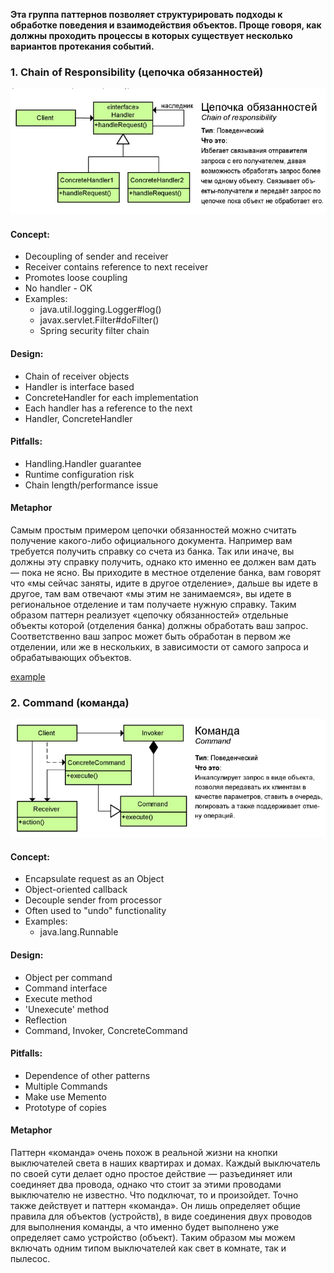 
**Эта группа паттернов позволяет структурировать подходы к обработке поведения и взаимодействия объектов. 
  Проще говоря, как должны проходить процессы в которых существует несколько вариантов протекания событий.**
  
### 1. Chain of Responsibility  (цепочка обязанностей)  

![alt text](images/chain_of_responsibility.png)

#### Concept:
 - Decoupling of sender and receiver
 - Receiver contains reference to next receiver
 - Promotes loose coupling
 - No handler - OK
 - Examples:
 	- java.util.logging.Logger#log()
 	- javax.servlet.Filter#doFilter()
 	- Spring security filter chain
 	
#### Design:
 - Chain of receiver objects
 - Handler is interface based
 - ConcreteHandler for each implementation
 - Each handler has a reference to the next
 - Handler, ConcreteHandler

#### Pitfalls:
 - Handling.Handler guarantee
 - Runtime configuration risk
 - Chain length/performance issue

#### Metaphor 
 Самым простым примером цепочки обязанностей можно считать получение какого-либо официального документа. Например вам требуется получить справку со счета из банка. 
 Так или иначе, вы должны эту справку получить, однако кто именно ее должен вам дать — пока не ясно. 
 Вы приходите в местное отделение банка, вам говорят что «мы сейчас заняты, идите в другое отделение», дальше вы идете в другое, там вам отвечают «мы этим не занимаемся», 
 вы идете в региональное отделение и там получаете нужную справку. 
 Таким образом паттерн реализует «цепочку обязанностей» отдельные объекты которой (отделения банка) должны обработать ваш запрос. 
 Соответственно ваш запрос может быть обработан в первом же отделении, или же в нескольких, в зависимости от самого запроса и обрабатывающих объектов.
  
[example](_1_chain_of_resposibility/)  

### 2. Command (команда)  

![alt text](images/command.png)

#### Concept:
 - Encapsulate request as an Object
 - Object-oriented callback
 - Decouple sender from processor
 - Often used to "undo" functionality
 - Examples:
 	- java.lang.Runnable

#### Design:
 - Object per command
 - Command interface
 - Execute method
 - 'Unexecute' method
 - Reflection
 - Command, Invoker, ConcreteCommand
 
#### Pitfalls:
 - Dependence of other patterns
 - Multiple Commands
 - Make use Memento
 - Prototype of copies
 
#### Metaphor 
Паттерн «команда» очень похож в реальной жизни на кнопки выключателей света в наших квартирах и домах. 
Каждый выключатель по своей сути делает одно простое действие — разъединяет или соединяет два провода, однако что стоит за этими проводами выключателю не известно. 
Что подключат, то и произойдет. Точно также действует и паттерн «команда». Он лишь определяет общие правила для объектов (устройств), 
в виде соединения двух проводов для выполнения команды, а что именно будет выполнено уже определяет само устройство (объект).
Таким образом мы можем включать одним типом выключателей как свет в комнате, так и пылесос.